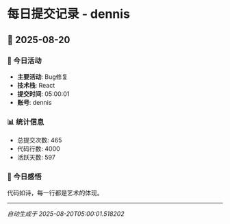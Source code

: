 # 每日提交记录 - dennis

## 📅 2025-08-20

### 🎯 今日活动
- **主要活动**: Bug修复
- **技术栈**: React
- **提交时间**: 05:00:01
- **账号**: dennis

### 📊 统计信息
- 总提交次数: 465
- 代码行数: 4000
- 活跃天数: 597

### 💭 今日感悟
代码如诗，每一行都是艺术的体现。

---
*自动生成于 2025-08-20T05:00:01.518202*

